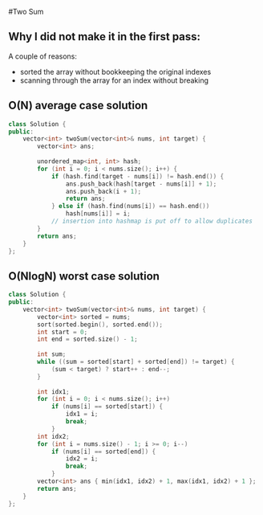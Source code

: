 #Two Sum
## Why I did not make it in the first pass:
A couple of reasons:
- sorted the array without bookkeeping the original indexes
- scanning through the array for an index without breaking

## O(N) average case solution
```C++
class Solution {
public:
    vector<int> twoSum(vector<int>& nums, int target) {
        vector<int> ans;
        
        unordered_map<int, int> hash;
        for (int i = 0; i < nums.size(); i++) {
            if (hash.find(target - nums[i]) != hash.end()) {
                ans.push_back(hash[target - nums[i]] + 1);
                ans.push_back(i + 1);
                return ans;
            } else if (hash.find(nums[i]) == hash.end())
                hash[nums[i]] = i;
            // insertion into hashmap is put off to allow duplicates
        }
        return ans;
    }
};
```

## O(NlogN) worst case solution
```C++
class Solution {
public:
    vector<int> twoSum(vector<int>& nums, int target) {
        vector<int> sorted = nums;
        sort(sorted.begin(), sorted.end());
        int start = 0;
        int end = sorted.size() - 1;
        
        int sum;
        while ((sum = sorted[start] + sorted[end]) != target) {
            (sum < target) ? start++ : end--;
        }
        
        int idx1;
        for (int i = 0; i < nums.size(); i++)
            if (nums[i] == sorted[start]) {
                idx1 = i;
                break;
            }
        int idx2;
        for (int i = nums.size() - 1; i >= 0; i--)
            if (nums[i] == sorted[end]) {
                idx2 = i;
                break;
            }
        vector<int> ans { min(idx1, idx2) + 1, max(idx1, idx2) + 1 };
        return ans;
    }
};
```
